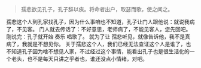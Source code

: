 > 孺悲欲见孔子，孔子辞以疾。将命者出户，取瑟而歌，使之闻之。

孺悲这个人到孔家找孔子，因为什么事咱也不知道，孔子让门人跟他说：就说我病了，不见客。
门人就去传话了：不好意思，老师病了，不能见客人，您先回吧。
刚说完：孔子就开始 奏乐 唱歌了。 就为了让 孺悲听见，就像告诉他，我不是真病了，我就是不想见你。
关于孺悲这个人，我们已经无法查证这个人是谁了，也不知道孔子因为啥不想见人家，不过经过这个事情，能看出孔子也是很生活化的一个老头，也不是每天只讲之乎者也，谁还没点小情绪，对吧。